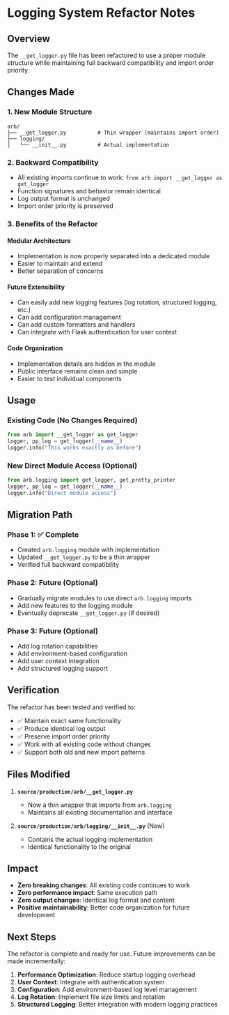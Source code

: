 # Logging System Refactor Notes

## Overview
The `__get_logger.py` file has been refactored to use a proper module structure while maintaining full backward compatibility and import order priority.

## Changes Made

### 1. **New Module Structure**
```
arb/
├── __get_logger.py          # Thin wrapper (maintains import order)
├── logging/
│   └── __init__.py          # Actual implementation
```

### 2. **Backward Compatibility**
- All existing imports continue to work: `from arb import __get_logger as get_logger`
- Function signatures and behavior remain identical
- Log output format is unchanged
- Import order priority is preserved

### 3. **Benefits of the Refactor**

#### **Modular Architecture**
- Implementation is now properly separated into a dedicated module
- Easier to maintain and extend
- Better separation of concerns

#### **Future Extensibility**
- Can easily add new logging features (log rotation, structured logging, etc.)
- Can add configuration management
- Can add custom formatters and handlers
- Can integrate with Flask authentication for user context

#### **Code Organization**
- Implementation details are hidden in the module
- Public interface remains clean and simple
- Easier to test individual components

## Usage

### **Existing Code (No Changes Required)**
```python
from arb import __get_logger as get_logger
logger, pp_log = get_logger(__name__)
logger.info("This works exactly as before")
```

### **New Direct Module Access (Optional)**
```python
from arb.logging import get_logger, get_pretty_printer
logger, pp_log = get_logger(__name__)
logger.info("Direct module access")
```

## Migration Path

### **Phase 1: ✅ Complete**
- Created `arb.logging` module with implementation
- Updated `__get_logger.py` to be a thin wrapper
- Verified full backward compatibility

### **Phase 2: Future (Optional)**
- Gradually migrate modules to use direct `arb.logging` imports
- Add new features to the logging module
- Eventually deprecate `__get_logger.py` (if desired)

### **Phase 3: Future (Optional)**
- Add log rotation capabilities
- Add environment-based configuration
- Add user context integration
- Add structured logging support

## Verification

The refactor has been tested and verified to:
- ✅ Maintain exact same functionality
- ✅ Produce identical log output
- ✅ Preserve import order priority
- ✅ Work with all existing code without changes
- ✅ Support both old and new import patterns

## Files Modified

1. **`source/production/arb/__get_logger.py`**
   - Now a thin wrapper that imports from `arb.logging`
   - Maintains all existing documentation and interface

2. **`source/production/arb/logging/__init__.py`** (New)
   - Contains the actual logging implementation
   - Identical functionality to the original

## Impact

- **Zero breaking changes**: All existing code continues to work
- **Zero performance impact**: Same execution path
- **Zero output changes**: Identical log format and content
- **Positive maintainability**: Better code organization for future development

## Next Steps

The refactor is complete and ready for use. Future improvements can be made incrementally:

1. **Performance Optimization**: Reduce startup logging overhead
2. **User Context**: Integrate with authentication system
3. **Configuration**: Add environment-based log level management
4. **Log Rotation**: Implement file size limits and rotation
5. **Structured Logging**: Better integration with modern logging practices 